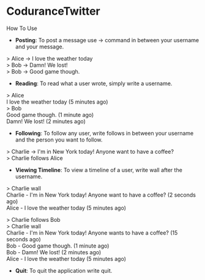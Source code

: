 # CoduranceTwitter

How To Use

- <b>Posting</b>: To post a message use -> command in between your username and your message.

\> Alice -> I love the weather today<br/>
\> Bob -> Damn! We lost!<br/>
\> Bob -> Good game though.<br/>

- <b>Reading</b>: To read what a user wrote, simply write a username.

\> Alice<br/>
I love the weather today (5 minutes ago)<br/>
\> Bob<br/>
Good game though. (1 minute ago)<br/>
Damn! We lost! (2 minutes ago)<br/>

- <b>Following</b>: To follow any user, write follows in between your username and the person you want to follow.

\> Charlie -> I'm in New York today! Anyone want to have a coffee?<br/>
\> Charlie follows Alice<br/>

- <b>Viewing Timeline</b>: To view a timeline of a user, write wall after the username.<br/>

\> Charlie wall<br/>
Charlie - I'm in New York today! Anyone want to have a coffee? (2 seconds ago) <br/>
Alice - I love the weather today (5 minutes ago)<br/>

\> Charlie follows Bob<br/>
\> Charlie wall<br/>
Charlie - I'm in New York today! Anyone wants to have a coffee? (15 seconds ago)<br/>
Bob - Good game though. (1 minute ago)<br/>
Bob - Damn! We lost! (2 minutes ago)<br/>
Alice - I love the weather today (5 minutes ago)<br/>

- <b>Quit</b>: To quit the application write quit.<br/>

